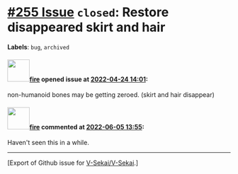 # [\#255 Issue](https://github.com/V-Sekai/V-Sekai/issues/255) `closed`: Restore disappeared skirt and hair
**Labels**: `bug`, `archived`


#### <img src="https://avatars.githubusercontent.com/u/32321?u=c2e06a3d2b49a467aa907e54aa259516440267cc&v=4" width="50">[fire](https://github.com/fire) opened issue at [2022-04-24 14:01](https://github.com/V-Sekai/V-Sekai/issues/255):

non-humanoid bones may be getting zeroed. (skirt and hair disappear)

#### <img src="https://avatars.githubusercontent.com/u/32321?u=c2e06a3d2b49a467aa907e54aa259516440267cc&v=4" width="50">[fire](https://github.com/fire) commented at [2022-06-05 13:55](https://github.com/V-Sekai/V-Sekai/issues/255#issuecomment-1146809410):

Haven't seen this in a while.


-------------------------------------------------------------------------------



[Export of Github issue for [V-Sekai/V-Sekai](https://github.com/V-Sekai/V-Sekai).]
